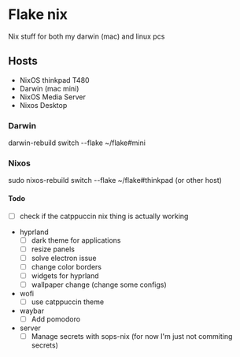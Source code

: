 # Flake nix

Nix stuff for both my darwin (mac) and linux pcs

## Hosts
- NixOS thinkpad T480
- Darwin (mac mini)
- NixOS Media Server
- Nixos Desktop

### Darwin
darwin-rebuild switch --flake ~/flake#mini

### Nixos
sudo nixos-rebuild switch --flake ~/flake#thinkpad (or other host)

#### Todo
- [ ] check if the catppuccin nix thing is actually working
- hyprland
    - [ ] dark theme for applications
    - [ ] resize panels
    - [ ] solve electron issue
    - [ ] change color borders
    - [ ] widgets for hyprland
    - [ ] wallpaper change (change some configs)
- wofi
    - [ ] use catppuccin theme
- waybar
    - [ ] Add pomodoro

- server
    - [ ] Manage secrets with sops-nix (for now I'm just not commiting secrets)
